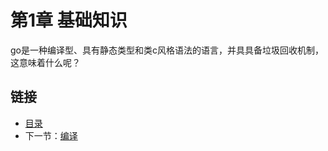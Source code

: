 # 第1章 基础知识

go是一种编译型、具有静态类型和类c风格语法的语言，并具具备垃圾回收机制，这意味着什么呢？

## 链接

- [目录](directory.md)
- 下一节：[编译](1.1.md)
